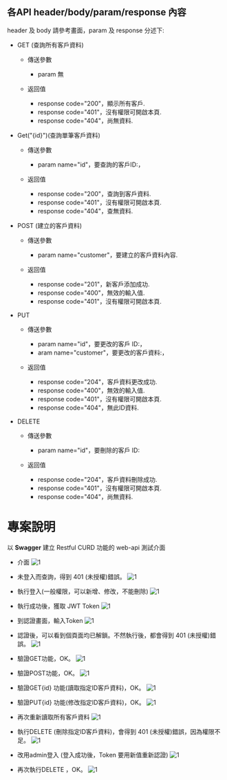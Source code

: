 
## 各API header/body/param/response 內容
  header 及 body 請參考畫面，param 及 response 分述下:
 
- GET (查詢所有客戶資料)
  - 傳送參數
    - param 無
  
  - 返回值
    - response code="200"，顯示所有客戶.
    - response code="401"，沒有權限可開啟本頁.
    - response code="404"，尚無資料.
    
- Get("{id}")(查詢單筆客戶資料)
  - 傳送參數
    - param name="id"，要查詢的客戶ID:，

  - 返回值
    - response code="200"，查詢到客戶資料.
    - response code="401"，沒有權限可開啟本頁.
    - response code="404"，查無資料.
    

- POST (建立的客戶資料)
  - 傳送參數
    - param name="customer"，要建立的客戶資料內容.
  
  - 返回值
    - response code="201"，新客戶添加成功.
    - response code="400"，無效的輸入值.
    - response code="401"，沒有權限可開啟本頁.
   

- PUT
  - 傳送參數
    - param name="id"，要更改的客戶 ID:，
    - aram name="customer"，要更改的客戶資料:，
  
  - 返回值 
    - response code="204"，客戶資料更改成功.
    - response code="400"，無效的輸入值.
    - response code="401"，沒有權限可開啟本頁.
    - response code="404"，無此ID資料.

- DELETE
  - 傳送參數
    - param name="id"，要刪除的客戶 ID:

  - 返回值
    - response code="204"，客戶資料刪除成功.
    - response code="401"，沒有權限可開啟本頁.
    - response code="404"，尚無資料.
   
# 專案說明
  以 **Swagger** 建立 Restful CURD 功能的 web-api 測試介面   
 
 - 介面
![1](images/interface.png)

- 未登入而查詢，得到 401 (未授權)錯誤。
![1](images/step01.png)

- 執行登入(一般權限，可以新增、修改，不能刪除)
![1](images/login.png)

- 執行成功後，獲取 JWT Token
![1](images/token_get.png)

- 到認證畫面，輸入Token
![1](images/set_token.png)

- 認證後，可以看到個頁面均已解鎖。不然執行後，都會得到 401 (未授權)錯誤。
![1](images/authed.png)

- 驗證GET功能，OK。
![1](images/get_ok.png)

- 驗證POST功能，OK。
![1](images/post_ok.png)

- 驗證GET{id} 功能(讀取指定ID客戶資料)，OK。
![1](images/get_id_ok.png)

- 驗證PUT{id} 功能(修改指定ID客戶資料)，OK。
![1](images/put_ok.png) 

- 再次重新讀取所有客戶資料
![1](images/get_after_put.png)

- 執行DELETE (刪除指定ID客戶資料)，會得到 401 (未授權)錯誤，因為權限不足。
![1](images/delete_not_authrized.png)

- 改用admin登入 (登入成功後，Token 要用新值重新認證)
![1](images/login_use_admin.png)

- 再次執行DELETE ，OK。
![1](images/delete_ok.png)


 
